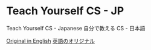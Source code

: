 # Teach Yourself CS - JP
Teach Yourself CS - Japanese
自分で教える CS - 日本語

[Original in English](https://teachyourselfcs.com/)
[英語のオリジナル](https://teachyourselfcs.com/)
